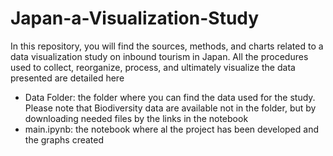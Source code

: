# Japan-a-Visualization-Study
In this repository, you will find the sources, methods, and charts related to a data visualization study on inbound tourism in Japan. All the procedures used to collect, reorganize, process, and ultimately visualize the data presented are detailed here

- Data Folder: the folder where you can find the data used for the study. Please note that Biodiversity data are available not in the folder, but by downloading needed files by the links in the notebook
- main.ipynb: the notebook where al the project has been developed and the graphs created

